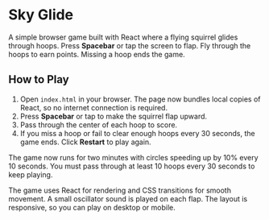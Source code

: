 # Sky Glide

A simple browser game built with React where a flying squirrel glides through hoops. Press **Spacebar** or tap the screen to flap. Fly through the hoops to earn points. Missing a hoop ends the game.

## How to Play

1. Open `index.html` in your browser.
The page now bundles local copies of React, so no internet connection is required.
2. Press **Spacebar** or tap to make the squirrel flap upward.
3. Pass through the center of each hoop to score.
4. If you miss a hoop or fail to clear enough hoops every 30 seconds, the game ends. Click **Restart** to play again.

The game now runs for two minutes with circles speeding up by 10% every 10 seconds. You must pass through at least 10 hoops every 30 seconds to keep playing.

The game uses React for rendering and CSS transitions for smooth movement. A small oscillator sound is played on each flap. The layout is responsive, so you can play on desktop or mobile.
